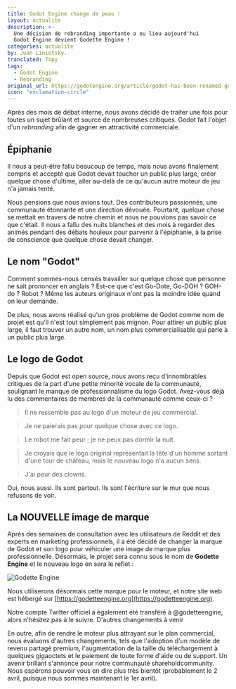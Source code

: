 ```yaml
---
title: Godot Engine change de peau !
layout: actualite
description: >-
  Une décision de rebranding importante a eu lieu aujourd'hui
  Godot Engine devient Godette Engine !
categories: actualite
by: Juan Linietsky.
translated: Topy
tags:
  - Godot Engine
  - Rebranding
original_url: https://godotengine.org/article/godot-has-been-renamed-godette-engine
icon: "exclamation-circle"
---
```


Après des mois de débat interne, nous avons décidé de traiter une fois pour toutes un sujet brûlant et source de nombreuses critiques. Godot fait l'objet d'un *rebranding* afin de gagner en attractivité commerciale.

## Épiphanie

Il nous a peut-être fallu beaucoup de temps, mais nous avons finalement compris et accepté que Godot devait toucher un public plus large, créer quelque chose d'ultime, aller au-delà de ce qu'aucun autre moteur de jeu n'a jamais tenté.

Nous pensions que nous avions tout. Des contributeurs passionnés, une communauté étonnante et une direction dévouée. Pourtant, quelque chose se mettait en travers de notre chemin et nous ne pouvions pas savoir ce que c'était. Il nous a fallu des nuits blanches et des mois à regarder des animés pendant des débats houleux pour parvenir à l'épiphanie, à la prise de conscience que quelque chose devait changer.


## Le nom "Godot"

Comment sommes-nous censés travailler sur quelque chose que personne ne sait prononcer en anglais ? Est-ce que c'est Go-Dote, Go-DOH ? GOH-do ? Robot ? Même les auteurs originaux n'ont pas la moindre idée quand on leur demande.

De plus, nous avons réalisé qu'un gros problème de Godot comme nom de projet est qu'il n'est tout simplement pas mignon. Pour attirer un public plus large, il faut trouver un autre nom, un nom plus commercialisable qui parle à un public plus large.


## Le logo de Godot

Depuis que Godot est open source, nous avons reçu d'innombrables critiques de la part d'une petite minorité vocale de la communauté, soulignant le manque de professionnalisme du logo Godot. Avez-vous déjà lu des commentaires de membres de la communauté comme ceux-ci ?

> Il ne ressemble pas au logo d'un moteur de jeu commercial.

> Je ne paierais pas pour quelque chose avec ce logo.

> Le robot me fait peur ; je ne peux pas dormir la nuit.

> Je croyais que le logo original représentait la tête d'un homme sortant d'une tour de château, mais le nouveau logo n'a aucun sens.

> J'ai peur des clowns.

Oui, nous aussi. Ils sont partout. Ils sont l'écriture sur le mur que nous refusons de voir.

## La NOUVELLE image de marque

Après des semaines de consultation avec les utilisateurs de Reddit et des experts en marketing professionnels, il a été décidé de changer la marque de Godot et son logo pour véhiculer une image de marque plus professionnelle. Désormais, le projet sera connu sous le nom de **Godette Engine** et le nouveau logo en sera le reflet :

![Godette Engine](https://godotengine.org/storage/app/uploads/public/606/4f9/ed1/6064f9ed122b5192659480.png)

Nous utiliserons désormais cette marque pour le moteur, et notre site web est hébergé sur [https://godetteengine.org](https://godetteengine.org).

Notre compte Twitter officiel a également été transféré à @godetteengine, alors n'hésitez pas à le suivre.
D'autres changements à venir

En outre, afin de rendre le moteur plus attrayant sur le plan commercial, nous évaluons d'autres changements, tels que l'adoption d'un modèle de revenu partagé premium, l'augmentation de la taille du téléchargement à quelques gigaoctets et le paiement de toute forme d'aide ou de support. Un avenir brillant s'annonce pour notre communauté shareholdcommunity. Nous espérons pouvoir vous en dire plus très bientôt (probablement le 2 avril, puisque nous sommes maintenant le 1er avril).
